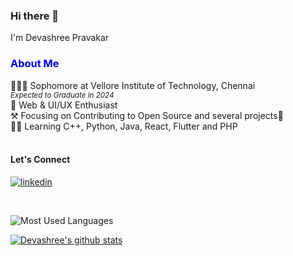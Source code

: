 ### Hi there 👋
I'm Devashree Pravakar

<!--
**devashree1923/devashree1923** is a ✨ _special_ ✨ repository because its `README.md` (this file) appears on your GitHub profile.

Here are some ideas to get you started:

- 🔭 I’m currently working on ...
- 🌱 I’m currently learning ...
- 👯 I’m looking to collaborate on ...
- 🤔 I’m looking for help with ...
- 💬 Ask me about ...
- 📫 How to reach me: ...
- 😄 Pronouns: ...
- ⚡ Fun fact: ...
-->

<h3 style="color:blue;" >About Me</h3>  
 <div>
 👨🏻‍🎓 Sophomore at Vellore Institute of Technology, Chennai<br>
  <small><em>Expected to Graduate in 2024</em></small>
<br>🤖 Web & UI/UX Enthusiast
<br>⚒️ Focusing on Contributing to Open Source and several projects💜
<br>👨‍💻 Learning C++, Python, Java, React, Flutter and PHP
 </div>
 <br>
 <p>
 <h4>Let's Connect</h4>
  <a href="https://www.linkedin.com/in/devashree-pravakar-1949291b7/" rel="nofollow noreferrer" target="_blank">
    <img src="https://img.shields.io/badge/-devashree-blue?style=flat-square&logo=Linkedin&logoColor=white&link=https://www.linkedin.com/in/devashree-pravakar-1949291b7/" alt="linkedin"></a>
<!--  <a href="https://github.com/devashree1923" rel="nofollow noreferrer">
    <img src="https://img.shields.io/github/followers/devashree1923?label=followers&style=social" alt="github"></a> -->
</p>

<br>

<!-- [![Top Langs](https://github-readme-stats.vercel.app/api/top-langs/?username=devashree1923)](https://github.com/anuraghazra/github-readme-stats) -->
![Most Used Languages](https://github-readme-stats.vercel.app/api/top-langs/?username=devashree1923&theme=dark&layout=compact)

[![Devashree's github stats](https://github-readme-stats.vercel.app/api?username=devashree1923&count_private=true&show_icons=true&theme=radical&hide_rank=false)](https://github.com/anuraghazra/github-readme-stats)
